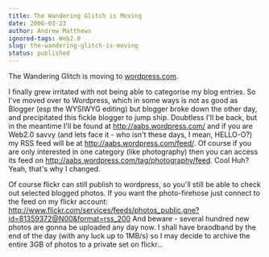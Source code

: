 ```yaml
---
title: The Wandering Glitch is Moving
date: 2006-03-23
author: Andrew Matthews
ignored-tags: Web2.0
slug: the-wandering-glitch-is-moving
status: published
---
```


The Wandering Glitch is moving to [wordpress.com](http://www.wordpress.com).

I finally grew irritated with not being able to categorise my blog entries. So I've moved over to Wordpress, which in some ways is not as good as Blogger (esp the WYSIWYG editing) but blogger broke down the other day, and precipitated this fickle blogger to jump ship. Doubtless I'll be back, but in the meantime I'll be found at <http://aabs.wordpress.com/> and if you are Web2.0 savvy (and lets face it - who isn't these days, I mean, HELLO-O?) my RSS feed will be at <http://aabs.wordpress.com/feed/>. Of course if you are only interested in one category (like photography) then you can access its feed on <http://aabs.wordpress.com/tag/photography/feed>. Cool Huh? Yeah, that's why I changed.

Of course flickr can still publish to wordpress, so you'll still be able to check out selected blogged photos. If you want the photo-firehose just connect to the feed on my flickr account: <http://www.flickr.com/services/feeds/photos_public.gne?id=81359372@N00&format=rss_200> And beware - several hundred new photos are gonna be uploaded any day now. I shall have braodband by the end of the day (with any luck up to 1MB/s) so I may decide to archive the entire 3GB of photos to a private set on flickr...
